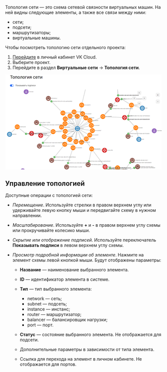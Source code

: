 Топология сети — это схема сетевой связности виртуальных машин. На ней видны следующие элементы, а также все связи между ними:

- сети;
- подсети;
- маршрутизаторы;
- виртуальные машины.

Чтобы посмотреть топологию сети отдельного проекта:

1. [Перейдите](https://msk.cloud.vk.com/app/) в личный кабинет VK Cloud.
1. Выберите проект.
1. Перейдите в раздел **Виртуальные сети** → **Топология сети**.

![](./assets/view-topology.png)

## Управление топологией

Доступные операции с топологией сети:

- *Перемещение*. Используйте стрелки в правом верхнем углу или удерживайте левую кнопку мыши и передвигайте схему в нужном направлении.
- *Масштабирование*. Используйте **+** и **-** в правом верхнем углу схемы или прокручивайте колесико мыши.
- *Скрытие или отображение подписей*. Используйте переключатель **Показывать подписи** в левом верхнем углу схемы.
- *Просмотр подробной информации об элементе*. Нажмите на элемент схемы левой кнопкой мыши. Будут отображены параметры:

  - **Название** — наименование выбранного элемента.
  - **ID** — идентификатор элемента в системе.
  - **Тип** — тип выбранного элемента:

    - network — сеть;
    - subnet — подсеть;
    - instance — инстанс;
    - router — маршрутизатор;
    - balancer — балансировщик нагрузки;
    - port — порт.

  - **Статус** — состояние выбранного элемента. Не отображается для подсети. <!-- todo заполнить возможные статусы-->
  - Дополнительные параметры в зависимости от типа элемента.
  - Ссылка для перехода на элемент в личном кабинете. Не отображается для портов.
